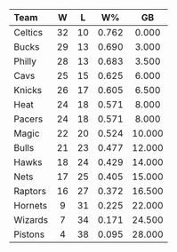 | Team                             |  W  |  L  |  W%   |   GB   |
|:---------------------------------|:---:|:---:|:-----:|:------:|
| [](/r/bostonceltics) Celtics     | 32  | 10  | 0.762 | 0.000  |
| [](/r/mkebucks) Bucks            | 29  | 13  | 0.690 | 3.000  |
| [](/r/sixers) Philly             | 28  | 13  | 0.683 | 3.500  |
| [](/r/clevelandcavs) Cavs        | 25  | 15  | 0.625 | 6.000  |
| [](/r/nyknicks) Knicks           | 26  | 17  | 0.605 | 6.500  |
| [](/r/heat) Heat                 | 24  | 18  | 0.571 | 8.000  |
| [](/r/pacers) Pacers             | 24  | 18  | 0.571 | 8.000  |
| [](/r/orlandomagic) Magic        | 22  | 20  | 0.524 | 10.000 |
| [](/r/chicagobulls) Bulls        | 21  | 23  | 0.477 | 12.000 |
| [](/r/atlantahawks) Hawks        | 18  | 24  | 0.429 | 14.000 |
| [](/r/gonets) Nets               | 17  | 25  | 0.405 | 15.000 |
| [](/r/torontoraptors) Raptors    | 16  | 27  | 0.372 | 16.500 |
| [](/r/charlottehornets) Hornets  |  9  | 31  | 0.225 | 22.000 |
| [](/r/washingtonwizards) Wizards |  7  | 34  | 0.171 | 24.500 |
| [](/r/detroitpistons) Pistons    |  4  | 38  | 0.095 | 28.000 |